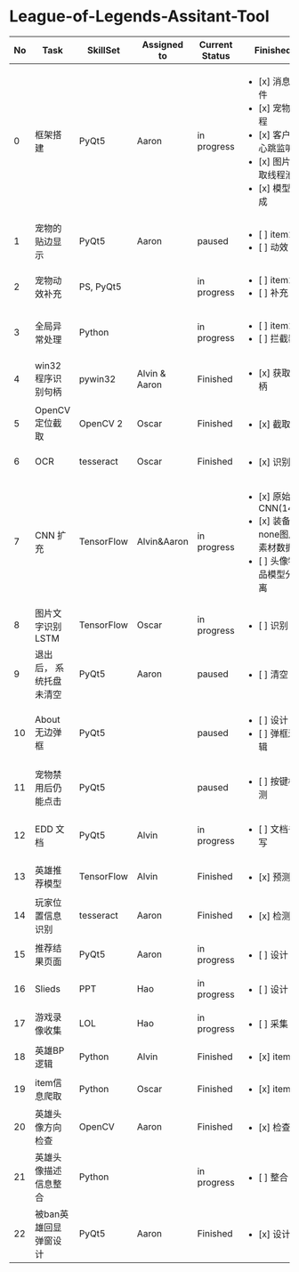 # League-of-Legends-Assitant-Tool

| No| Task           | SkillSet | Assigned to   | Current Status | Finished | 
|---|----------------|---------------|---------------|----------------|-----------|
| 0 |框架搭建 | PyQt5  | Aaron | in progress|  <ul><li>[x] 消息组件</li><li>[x] 宠物线程</li><li>[x] 客户端心跳监听</li><li>[x] 图片截取线程池</li><li>[x] 模型集成</li></ul>
| 1 |宠物的贴边显示 | PyQt5  | Aaron | paused|  <ul><li>[ ] item1</li><li>[ ] 动效</li></ul>
| 2 |宠物动效补充   | PS, PyQt5  |  | in progress |  <ul><li>[ ] item1</li><li>[ ] 补充</li></ul>
| 3 |全局异常处理   | Python  |  | in progress |  <ul><li>[ ] item1</li><li>[ ] 拦截器</li></ul>
| 4 |win32 程序识别句柄   | pywin32  | Alvin & Aaron | Finished | <ul><li>[x] 获取句柄</li></ul>
| 5 | OpenCV 定位截取   | OpenCV 2 | Oscar | Finished |  <ul><li>[x] 截取</li></ul>
| 6 |OCR   | tesseract  | Oscar | Finished |  <ul><li>[x] 识别</li></ul>
| 7 |CNN 扩充   | TensorFlow  | Alvin&Aaron | in progress |  <ul><li>[x] 原始CNN(148)</li><li>[x] 装备 none图片素材数据</li><li>[ ] 头像物品模型分离</li></ul>
| 8 |图片文字识别 LSTM   | TensorFlow  | Oscar | in progress |  <ul><li>[ ] 识别</li></ul>
| 9 |退出后， 系统托盘未清空   | PyQt5  | Aaron | paused |  <ul><li>[ ] 清空</li></ul>
| 10 |About 无边弹框 | PyQt5  |  | paused|  <ul><li>[ ] 设计</li><li>[ ] 弹框逻辑</li></ul>
| 11 |宠物禁用后仍能点击 | PyQt5  |  | paused|  <ul><li>[ ] 按键检测</li></ul>
| 12 |EDD 文档 | PyQt5  | Alvin | in progress|  <ul><li>[ ] 文档书写</li></ul>
| 13 |英雄推荐模型 | TensorFlow  | Alvin | Finished|  <ul><li>[x] 预测</li></ul>
| 14 |玩家位置信息识别 | tesseract  | Aaron | Finished|  <ul><li>[x] 检测</li></ul>
| 15 |推荐结果页面 | PyQt5  | Aaron | in progress|  <ul><li>[ ] 设计</li></ul>
| 16 |Slieds | PPT  | Hao | in progress|  <ul><li>[ ] 设计</li></ul>
| 17 |游戏录像收集 | LOL  | Hao | in progress|  <ul><li>[ ] 采集</li></ul>
| 18 |英雄BP逻辑   | Python  | Alvin | Finished |  <ul><li>[x] item1</li></ul>
| 19 |item信息爬取   | Python  | Oscar | Finished |  <ul><li>[x] item1</li></ul>
| 20 |英雄头像方向检查   | OpenCV  | Aaron  | Finished |  <ul><li>[x] 检查</li></ul>
| 21 |英雄头像描述信息整合   | Python  |  | in progress |  <ul><li>[ ] 整合</li></ul>
| 22 |被ban英雄回显弹窗设计 | PyQt5  | Aaron | Finished|  <ul><li>[x] 设计</li></ul>
